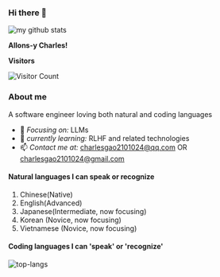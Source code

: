 ### Hi there 👋


<img alt='my github stats' src='https://github-readme-stats.vercel.app/api?username=schweitzergao&show_icons=true&theme=radical&count_private=true'>

**Allons-y Charles!**

**Visitors**

 ![Visitor Count](https://profile-counter.glitch.me/SchweitzerGAO/count.svg) 
### About me
A software engineer loving both natural and coding languages
<!-- - 🏢 *Organization*: [School of Software Engineering, Tongji University, China](https://sse.tongji.edu.cn) -->
- 🎯 *Focusing on:* LLMs
- 🔭 *currently learning:* RLHF and related technologies
- 📫 *Contact me at:* charlesgao2101024@qq.com OR charlesgao2101024@gmail.com
#### Natural languages I can speak or recognize
1. Chinese(Native)
2. English(Advanced)
3. Japanese(Intermediate, now focusing)
4. Korean (Novice, now focusing)
5. Vietnamese (Novice, now focusing)
#### Coding languages I can 'speak' or 'recognize'
![top-langs](https://github-readme-stats.vercel.app/api/top-langs?username=schweitzergao&layout=compact&exclude_repo=HanLP,d2l-zh,schweitzergao.github.io,MIT-6.828-2018-Labs)



